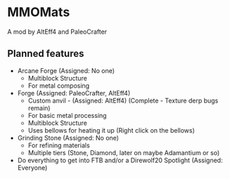 MMOMats
=======

A mod by AltEff4 and PaleoCrafter

Planned features
----------------

- Arcane Forge (Assigned: No one)
  - Multiblock Structure
  - For metal composing
- Forge (Assigned: PaleoCrafter, AltEff4)
  - Custom anvil - (Assigned: AltEff4) (Complete - Texture derp bugs remain)
  - For basic metal processing
  - Multiblock Structure
  - Uses bellows for heating it up (Right click on the bellows)
- Grinding Stone (Assigned: No one)
  - For refining materials
  - Multiple tiers (Stone, Diamond, later on maybe Adamantium or so)
- Do everything to get into FTB and/or a Direwolf20 Spotlight (Assigned: Everyone)
